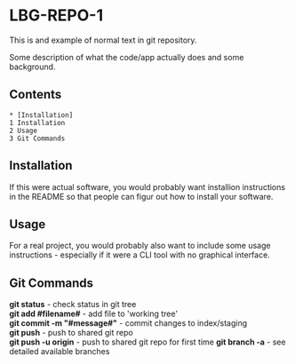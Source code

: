# LBG-REPO-1

This is and example of normal text in git repository.  

Some description of what the code/app actually does and some background.

## Contents
    * [Installation]
    1 Installation
    2 Usage
    3 Git Commands
    
## Installation
If this were actual software, you would probably want installion instructions in the README so that people can figur out how to install your software.

## Usage
For a real project, you would probably also want to include some usage instructions - especially if it were a CLI tool with no graphical interface.

## Git Commands
**git status** - check status in git tree  
**git add #filename#** - add file to 'working tree'  
**git commit -m "#message#"** - commit changes to index/staging  
**git push** - push to shared git repo   
**git push -u origin** - push to shared git repo for first time 
**git branch -a** - see detailed available branches